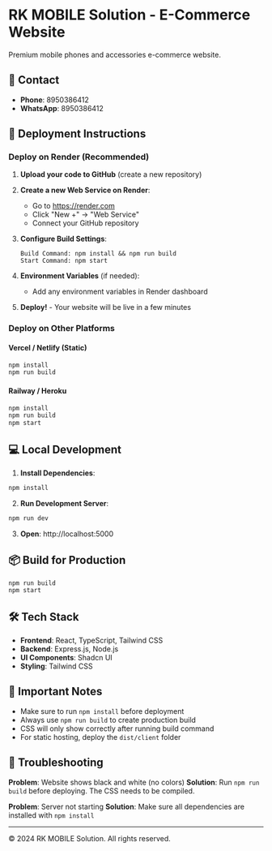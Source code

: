 # RK MOBILE Solution - E-Commerce Website

Premium mobile phones and accessories e-commerce website.

## 📱 Contact
- **Phone**: 8950386412
- **WhatsApp**: 8950386412

## 🚀 Deployment Instructions

### Deploy on Render (Recommended)

1. **Upload your code to GitHub** (create a new repository)
   
2. **Create a new Web Service on Render**:
   - Go to https://render.com
   - Click "New +" → "Web Service"
   - Connect your GitHub repository

3. **Configure Build Settings**:
   ```
   Build Command: npm install && npm run build
   Start Command: npm start
   ```

4. **Environment Variables** (if needed):
   - Add any environment variables in Render dashboard

5. **Deploy!** - Your website will be live in a few minutes

### Deploy on Other Platforms

#### Vercel / Netlify (Static)
```bash
npm install
npm run build
```

#### Railway / Heroku
```bash
npm install
npm run build
npm start
```

## 💻 Local Development

1. **Install Dependencies**:
```bash
npm install
```

2. **Run Development Server**:
```bash
npm run dev
```

3. **Open**: http://localhost:5000

## 📦 Build for Production

```bash
npm run build
npm start
```

## 🛠️ Tech Stack

- **Frontend**: React, TypeScript, Tailwind CSS
- **Backend**: Express.js, Node.js
- **UI Components**: Shadcn UI
- **Styling**: Tailwind CSS

## 📝 Important Notes

- Make sure to run `npm install` before deployment
- Always use `npm run build` to create production build
- CSS will only show correctly after running build command
- For static hosting, deploy the `dist/client` folder

## 🔧 Troubleshooting

**Problem**: Website shows black and white (no colors)
**Solution**: Run `npm run build` before deploying. The CSS needs to be compiled.

**Problem**: Server not starting
**Solution**: Make sure all dependencies are installed with `npm install`

---

© 2024 RK MOBILE Solution. All rights reserved.
